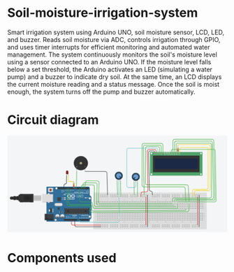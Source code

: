 # Soil-moisture-irrigation-system
Smart irrigation system using Arduino UNO, soil moisture sensor, LCD, LED, and buzzer. Reads soil moisture via ADC, controls irrigation through GPIO, and uses timer interrupts for efficient monitoring and automated water management.
The system continuously monitors the soil's moisture level using a sensor connected to an Arduino UNO. If the moisture level falls below a set threshold, the Arduino activates an LED (simulating a water pump) and a buzzer to indicate dry soil. At the same time, an LCD displays the current moisture reading and a status message. Once the soil is moist enough, the system turns off the pump and buzzer automatically.

# Circuit diagram
![Circuit Diagram](./Circuit%20Diagram.png)

# Components used

